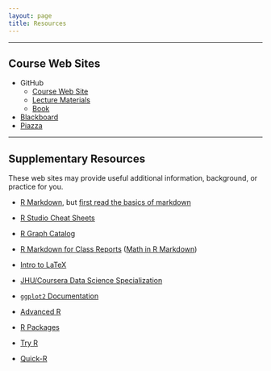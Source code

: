 ```yaml
---
layout: page
title: Resources
---
```


---

## Course Web Sites

- GitHub
    - [Course Web Site](https://github.com/jdstorey/asdscourse)
    - [Lecture Materials](https://github.com/jdstorey/asdslectures)
    - [Book](https://github.com/jdstorey/asdsbook)
- [Blackboard](https://blackboard.princeton.edu/webapps/pu-courseredirect-bb_bb60/find.jsp?course_id=QCB508_S2017)
- [Piazza](https://piazza.com/)

---

## Supplementary Resources

These web sites may provide useful additional information, background, or practice for you.

- [R Markdown](http://rmarkdown.rstudio.com), but [first read the basics of markdown](http://rmarkdown.rstudio.com/authoring_basics.html)

- [R Studio Cheat Sheets](https://www.rstudio.com/resources/cheatsheets/)

- [R Graph Catalog](http://shiny.stat.ubc.ca/r-graph-catalog/)

- [R Markdown for Class Reports](http://www.stat.cmu.edu/~cshalizi/rmarkdown/) ([Math in R Markdown](http://www.stat.cmu.edu/~cshalizi/rmarkdown/#math-in-r-markdown))

- [Intro to LaTeX](http://artofproblemsolving.com/wiki/index.php?title=LaTeX)

- [JHU/Coursera Data Science Specialization](http://jhudatascience.org/education/)

- [`ggplot2` Documentation](http://ggplot2.org)

- [Advanced R](http://adv-r.had.co.nz)

- [R Packages](http://r-pkgs.had.co.nz)

- [Try R](https://www.codeschool.com/courses/try-r)

- [Quick-R](http://www.statmethods.net)


